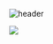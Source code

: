 ![header](https://capsule-render.vercel.app/api?type=waving&color=auto&height=300&section=header&text=JinSeon's%20Code&fontSize=70)

<img src="https://img.shields.io/badge/Java-007396?style=flat&logo=Sass&logoColor=CC6699"/>



